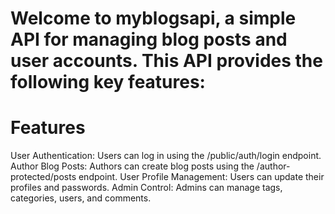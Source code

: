 # Welcome to myblogsapi, a simple API for managing blog posts and user accounts. This API provides the following key features:

# Features
User Authentication: Users can log in using the /public/auth/login endpoint.
Author Blog Posts: Authors can create blog posts using the /author-protected/posts endpoint.
User Profile Management: Users can update their profiles and passwords.
Admin Control: Admins can manage tags, categories, users, and comments.
